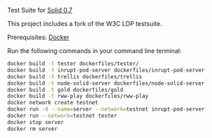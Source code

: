 Test Suite for [Solid 0.7](https://github.com/solid/solid-spec/blob/c9a8214/README.md)

This project includes a fork of the W3C LDP testsuite.

Prerequisites: [Docker](https://docs.docker.com/install/)

Run the following commands in your command line terminal:

```sh
docker build -t tester dockerfiles/tester/
docker build -t inrupt-pod-server dockerfiles/inrupt-pod-server
docker build -t trellis dockerfiles/trellis
docker build -t node-solid-server dockerfiles/node-solid-server
docker build -t gold dockerfiles/gold
docker build -t rww-play dockerfiles/rww-play
docker network create testnet
docker run -d --name=server --network=testnet inrupt-pod-server
docker run --network=testnet tester
docker stop server
docker rm server
```
